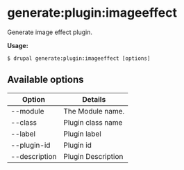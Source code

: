 # generate:plugin:imageeffect
Generate image effect plugin.

**Usage:**
```
$ drupal generate:plugin:imageeffect [options] 
```

## Available options
Option | Details
-------|-------------
--module | The Module name.
--class | Plugin class name
--label | Plugin label
--plugin-id | Plugin id
--description | Plugin Description

